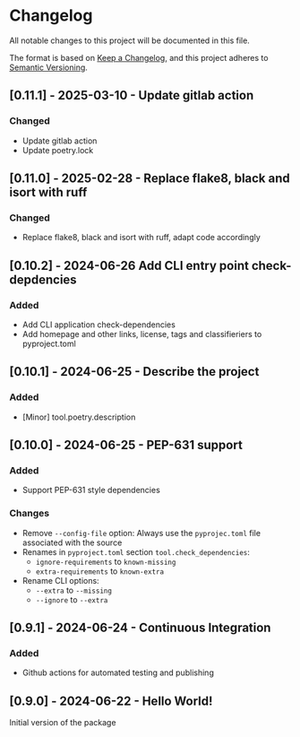 # Changelog
All notable changes to this project will be documented in this file.

The format is based on [Keep a Changelog](https://keepachangelog.com/en/1.0.0/),
and this project adheres to [Semantic Versioning](https://semver.org/spec/v2.0.0.html).
## [0.11.1] - 2025-03-10 - Update gitlab action
### Changed
- Update gitlab action
- Update poetry.lock
## [0.11.0] - 2025-02-28 - Replace flake8, black and isort with ruff
### Changed
- Replace flake8, black and isort with ruff, adapt code accordingly
## [0.10.2] - 2024-06-26 Add CLI entry point check-depdencies
### Added
- Add CLI application check-dependencies
- Add homepage and other links, license, tags and classifieriers to pyproject.toml

## [0.10.1] - 2024-06-25 - Describe the project
### Added
- [Minor] tool.poetry.description

## [0.10.0] - 2024-06-25 - PEP-631 support
### Added
- Support PEP-631 style dependencies

### Changes
- Remove `--config-file` option: Always use the `pyprojec.toml` file associated with the source
- Renames in `pyproject.toml` section `tool.check_dependencies`:
  - `ignore-requirements` to `known-missing`
  - `extra-requirements` to `known-extra`
- Rename CLI options:
  - `--extra` to `--missing`
  - `--ignore` to `--extra`


## [0.9.1] - 2024-06-24 - Continuous Integration
### Added
- Github actions for automated testing and publishing

## [0.9.0] - 2024-06-22 - Hello World!
Initial version of the package
